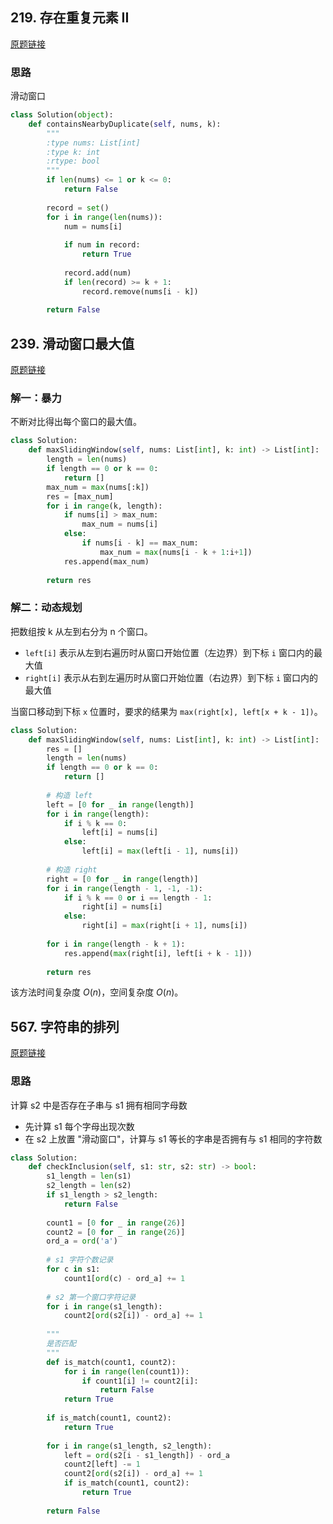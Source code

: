 ## 219. 存在重复元素 II

[原题链接](https://leetcode-cn.com/problems/contains-duplicate-ii/)

### 思路

滑动窗口

```python
class Solution(object):
    def containsNearbyDuplicate(self, nums, k):
        """
        :type nums: List[int]
        :type k: int
        :rtype: bool
        """
        if len(nums) <= 1 or k <= 0:
            return False
        
        record = set()
        for i in range(len(nums)):
            num = nums[i]
            
            if num in record:
                return True
            
            record.add(num)
            if len(record) >= k + 1:
                record.remove(nums[i - k])
            
        return False
```

## 239. 滑动窗口最大值

[原题链接](https://leetcode-cn.com/problems/sliding-window-maximum/)

### 解一：暴力

不断对比得出每个窗口的最大值。

```python
class Solution:
    def maxSlidingWindow(self, nums: List[int], k: int) -> List[int]:
        length = len(nums)
        if length == 0 or k == 0:
            return []
        max_num = max(nums[:k])
        res = [max_num] 
        for i in range(k, length):
            if nums[i] > max_num:
                max_num = nums[i]
            else:
                if nums[i - k] == max_num:
                    max_num = max(nums[i - k + 1:i+1])
            res.append(max_num)
            
        return res
```

### 解二：动态规划

把数组按 k 从左到右分为 n 个窗口。

- `left[i]` 表示从左到右遍历时从窗口开始位置（左边界）到下标 `i` 窗口内的最大值
- `right[i]` 表示从右到左遍历时从窗口开始位置（右边界）到下标 `i` 窗口内的最大值

当窗口移动到下标 `x` 位置时，要求的结果为 `max(right[x], left[x + k - 1])`。

```python
class Solution:
    def maxSlidingWindow(self, nums: List[int], k: int) -> List[int]:
        res = []
        length = len(nums)
        if length == 0 or k == 0:
            return []
        
        # 构造 left
        left = [0 for _ in range(length)]
        for i in range(length):
            if i % k == 0:
                left[i] = nums[i]
            else:
                left[i] = max(left[i - 1], nums[i])
                                
        # 构造 right
        right = [0 for _ in range(length)]
        for i in range(length - 1, -1, -1):
            if i % k == 0 or i == length - 1:
                right[i] = nums[i]
            else:
                right[i] = max(right[i + 1], nums[i])
                                        
        for i in range(length - k + 1):
            res.append(max(right[i], left[i + k - 1]))
        
        return res
```

该方法时间复杂度 $O(n)$，空间复杂度 $O(n)$。


## 567. 字符串的排列

[原题链接](https://leetcode-cn.com/problems/permutation-in-string/)

### 思路

计算 s2 中是否存在子串与 s1 拥有相同字母数

- 先计算 s1 每个字母出现次数
- 在 s2 上放置 "滑动窗口"，计算与 s1 等长的字串是否拥有与 s1 相同的字符数

```python
class Solution:
    def checkInclusion(self, s1: str, s2: str) -> bool:
        s1_length = len(s1)
        s2_length = len(s2)
        if s1_length > s2_length:
            return False
        
        count1 = [0 for _ in range(26)]
        count2 = [0 for _ in range(26)]
        ord_a = ord('a')
        
        # s1 字符个数记录
        for c in s1:
            count1[ord(c) - ord_a] += 1
                    
        # s2 第一个窗口字符记录
        for i in range(s1_length):
            count2[ord(s2[i]) - ord_a] += 1
            
        """
        是否匹配
        """
        def is_match(count1, count2):
            for i in range(len(count1)):
                if count1[i] != count2[i]:
                    return False
            return True
        
        if is_match(count1, count2):
            return True
            
        for i in range(s1_length, s2_length):
            left = ord(s2[i - s1_length]) - ord_a
            count2[left] -= 1
            count2[ord(s2[i]) - ord_a] += 1
            if is_match(count1, count2):
                return True
        
        return False
```